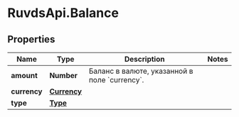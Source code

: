 # RuvdsApi.Balance

## Properties

Name | Type | Description | Notes
------------ | ------------- | ------------- | -------------
**amount** | **Number** | Баланс в валюте, указанной в поле &#x60;currency&#x60;. | 
**currency** | [**Currency**](Currency.md) |  | 
**type** | [**Type**](Type.md) |  | 


